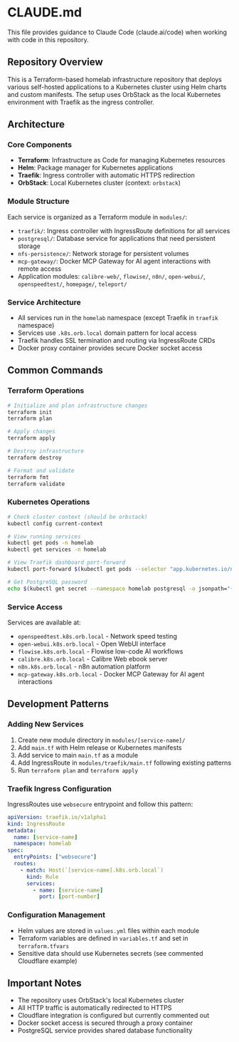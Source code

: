 # CLAUDE.md

This file provides guidance to Claude Code (claude.ai/code) when working with code in this repository.

## Repository Overview

This is a Terraform-based homelab infrastructure repository that deploys various self-hosted applications to a Kubernetes cluster using Helm charts and custom manifests. The setup uses OrbStack as the local Kubernetes environment with Traefik as the ingress controller.

## Architecture

### Core Components
- **Terraform**: Infrastructure as Code for managing Kubernetes resources
- **Helm**: Package manager for Kubernetes applications
- **Traefik**: Ingress controller with automatic HTTPS redirection
- **OrbStack**: Local Kubernetes cluster (context: `orbstack`)

### Module Structure
Each service is organized as a Terraform module in `modules/`:
- `traefik/`: Ingress controller with IngressRoute definitions for all services
- `postgresql/`: Database service for applications that need persistent storage  
- `nfs-persistence/`: Network storage for persistent volumes
- `mcp-gateway/`: Docker MCP Gateway for AI agent interactions with remote access
- Application modules: `calibre-web/`, `flowise/`, `n8n/`, `open-webui/`, `openspeedtest/`, `homepage/`, `teleport/`

### Service Architecture
- All services run in the `homelab` namespace (except Traefik in `traefik` namespace)
- Services use `.k8s.orb.local` domain pattern for local access
- Traefik handles SSL termination and routing via IngressRoute CRDs
- Docker proxy container provides secure Docker socket access

## Common Commands

### Terraform Operations
```bash
# Initialize and plan infrastructure changes
terraform init
terraform plan

# Apply changes
terraform apply

# Destroy infrastructure
terraform destroy

# Format and validate
terraform fmt
terraform validate
```

### Kubernetes Operations
```bash
# Check cluster context (should be orbstack)
kubectl config current-context

# View running services
kubectl get pods -n homelab
kubectl get services -n homelab

# View Traefik dashboard port-forward
kubectl port-forward $(kubectl get pods --selector "app.kubernetes.io/name=traefik" --output=name --namespace=traefik) --namespace=traefik 8080:8080

# Get PostgreSQL password
echo $(kubectl get secret --namespace homelab postgresql -o jsonpath="{.data.postgres-password}" | base64 --decode)
```

### Service Access
Services are available at:
- `openspeedtest.k8s.orb.local` - Network speed testing
- `open-webui.k8s.orb.local` - Open WebUI interface  
- `flowise.k8s.orb.local` - Flowise low-code AI workflows
- `calibre.k8s.orb.local` - Calibre Web ebook server
- `n8n.k8s.orb.local` - n8n automation platform
- `mcp-gateway.k8s.orb.local` - Docker MCP Gateway for AI agent interactions

## Development Patterns

### Adding New Services
1. Create new module directory in `modules/[service-name]/`
2. Add `main.tf` with Helm release or Kubernetes manifests
3. Add service to main `main.tf` as a module
4. Add IngressRoute in `modules/traefik/main.tf` following existing patterns
5. Run `terraform plan` and `terraform apply`

### Traefik Ingress Configuration
IngressRoutes use `websecure` entrypoint and follow this pattern:
```yaml
apiVersion: traefik.io/v1alpha1
kind: IngressRoute
metadata:
  name: [service-name]
  namespace: homelab
spec:
  entryPoints: ["websecure"]
  routes:
    - match: Host(`[service-name].k8s.orb.local`)
      kind: Rule
      services:
        - name: [service-name]
          port: [port-number]
```

### Configuration Management
- Helm values are stored in `values.yml` files within each module
- Terraform variables are defined in `variables.tf` and set in `terraform.tfvars`
- Sensitive data should use Kubernetes secrets (see commented Cloudflare example)

## Important Notes

- The repository uses OrbStack's local Kubernetes cluster
- All HTTP traffic is automatically redirected to HTTPS
- Cloudflare integration is configured but currently commented out
- Docker socket access is secured through a proxy container
- PostgreSQL service provides shared database functionality